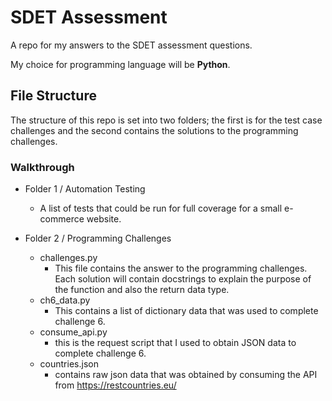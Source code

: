 # SDET Assessment

A repo for my answers to the SDET assessment questions.

My choice for programming language will be **Python**.

## File Structure

The structure of this repo is set into two folders; the first is for the test case challenges and the second contains the solutions to the programming challenges.

### Walkthrough

- Folder 1 / Automation Testing
    - A list of tests that could be run for full coverage for a small e-commerce website.

- Folder 2 / Programming Challenges
    - challenges.py
        - This file contains the answer to the programming challenges. Each solution will contain docstrings to explain the purpose of the function and also the return data type.
    - ch6_data.py
        - This contains a list of dictionary data that was used to complete challenge 6.
    - consume_api.py
        - this is the request script that I used to obtain JSON data to complete challenge 6.
    - countries.json
        - contains raw json data that was obtained by consuming the API from https://restcountries.eu/
